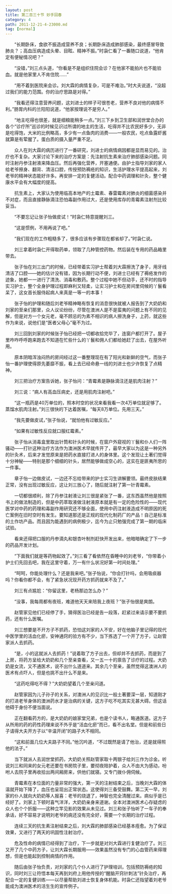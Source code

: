```yaml
---
layout: post
title: 第二百三十节 妙手回春
category: 4
path: 2011-12-21-4-23000.md
tag: [normal]
---
```


　　“长期卧床，食欲不振造成营养不良；长期卧床造成肺部感染，最终感冒导致肺炎？；高血压病造成头晕、目眩、精神不振。”时袅仁看了一番随口说道，“他肯定有便秘情况吧？”

　　“没错，”刘三点头道，“你看是不是组织住院会诊？在他家不能拍片也不能验血。就是他家里人不肯住院……”

　　“用不着到医院来会诊。刘大霖的病情复杂，可是不难治。”时大夫说道，“没超过我们的能力范围。你的治疗思路是对得。”

　　“我看还得注意营养问题，这刘进士的样子可很苍老，营养不良对他的病情不利。”肠胃内科的兰阳阳说道，“他家按理说不是穷人。”

　　“地主吃得也很差，就是细粮能稍多一点。”刘三下乡到卫生部和润世堂合办的各个“诊疗所”巡诊的时候见识过所谓的地主的生活，吃得并不比农民好多少，无非是吃得饱，大米的比例略高，多少有一点鱼肉的消费——一般农民，吃点鱼露虾酱就算是有荤腥了。蛋白质的摄入量严重不足。

　　众人在刘大霖的病历进行了一番研究，刘进士的病情病因都是显而易见的。治疗也不复杂。大家讨论下来的治疗方案是：先注射抗生素来治疗肺部感染问题。同时注射丹参注射液来降血压。然后再强化营养，开塞通便。由护士指导刘家的家人给老爷擦身、翻背、清洁口腔，传授预防褥疮的知识，生活护理水平提高起来，刘老爷的精神状态能好许多。再安排一定的复健活动。配合中药调理和针灸，整个健康水平会有大幅度的提高。

　　抗生素上，大家认为使用临高本地产的土霉素、春雷霉素对肺炎的细菌感染并不对症，而且直接静脉滴注恐怕毒副作用过大，还是使用库存的青霉素注射剂比较妥当。

　　“不要忘记让张子怡做皮试！”时袅仁特意提醒刘三。

　　“这是惯例，不用再说了吧。”

　　“我们现在的工作粗糙多了，很多应该有步骤现在都省却了。”时袅仁说。

　　刘三拿着时袅仁开得取药单，领取了几种管控药物。然后装在专用的药品箱里带去。

　　张子怡在刘三出门的时候，已经带着实习护士帮着刘大霖擦洗了身子，用牙线清洁了口腔——她的估计没有错，因为长期行动不便，刘进士已经有了褥疮发作的迹象，她都一一进行了清洗、消毒和敷药。整个过程中她不但动手，还不时的指导实习护士，整个全身护理过程即麻利又轻柔，让实习护士和在房间里伺候的丫鬟看呆了，这女首长服侍起病人来真是一等一的本事！

　　张子怡的护理和随后刘老爷精神略有恢复的消息很快就被人报告到了大奶奶和刘家的至亲们那里，众人议论纷纷，尽管在澳洲人是不是蛮夷的问题上有不同的见解，但是对方一个女元老，毫不顾忌的为素不相识的病人擦洗身子，上药，就这些作为来说，说他们是“医者父母心”毫不为过。

　　刘三回到刘家的时候张子怡已经把一切都收拾完毕了，连窗户都打开了。屋子里咋咋呼呼跑来跑去不知道在忙些什么的丫鬟和佣人们都给她赶了出去，在屋外听用。

　　原本阴暗浑浊闷热的房间经过这一番整理现在有了阳光和新鲜的空气，而张子怡一番护理使得原先萎靡不振，看上去已经命悬一线的刘进士也少许恢复了点精神。

　　刘三把治疗方案告诉她，张子怡问：“青霉素是静脉滴注还是肌肉注射？”

　　刘三说：“病人有高血压病史，还是用肌肉注射吧。”

　　“这一瓶药是40万单位的，照本时空的状况来看我看一次4万单位就足够了。蒸馏水肌肉注射。”刘三很快的下达着医嘱，“每天8万单位。先用三天。”

　　“我先要做皮试，”张子怡说，“就怕他有过敏反应。”

　　“如果有过敏性反应就口服红霉素。”

　　张子怡从消毒盒里取出针筒和针头的时候，在窗户外窥视的丫鬟和仆人们一阵骚动——打针这种治疗方法作为澳洲医术早就传开了，最早大家以为这是一种另外的针灸术，后来才发觉原来是把药水直接打进人的身体里。这个发现让土著们觉得十分神秘——特别是那个细细的针头，居然能够做成空心的，这实在是匪夷所思的一件事。

　　章子怡一边做皮试，一边还不忘给带来的护士实习生讲解要领。最终皮肤结果正常，没有出现过敏反应，这让刘三放心了，随后就注射了第一针青霉素。

　　一切都很顺利，除了丹参注射液让刘三很是紧张了一番，这东西虽然他是按照书上的做法制造的，但是中药萃取液做注射液原本就是有一定的危险性的——现代医学对中药的药理和毒副作用研究还不够全面，使用中药注射液造成不明原因的死亡案例在旧时空时有发生。要知道那还是正规的现代化制药厂的产品！自己是标准的土作坊产品。而且因为能遇到的病例极少，迄今为止只勉强完成了第一期的临床试验。

　　看来还得把口服的丹参滴丸和银杏叶制剂赶快开发出来，他暗暗确定了下一步的药品开发计划。

　　“下面我们就是等药物起效了。”刘三看了看依然在昏睡中的刘老爷，“你带着小护士们先回去吧，我在这里守着，万一有什么状况好第一时间处理。”

　　“呵呵，你能处理什么？还是我来吧。”张子怡说，“你会打针吗，会用吸痰器吗？你看你都不会，有了紧急状况现开药方抓药就来不及了。”

　　刘三有点尴尬：“你留这里，老杨那边怎么办？”

　　“没事，我每周都有夜班，难道他天天来陪我上夜班？”张子怡很是爽朗。

　　赵管家见他们已经停了手，猜得医治已经是告一段落，赶紧过来请示要不要抓药，还有什么医嘱。

　　刘三想要是不开方子不抓药，恐怕这刘家的人不安，好在他脑子里记得的现代中医学里的活血化瘀，安神通窍的验方有不少，当下拣选了一个开了方子，让赵管家派人去抓药。

　　“是，小的这就派人去抓药！”说着取了方子出去，但却并不去抓药，而是到了上房，将药方呈给大奶奶和几个至亲查看，又一五一十的禀告了诊疗的过程。大奶奶是女流，又不通医术，说不出什么道道来。其余几个至亲，虽然觉得这澳洲人的医术有点吓人，但是也挑不出什么不是来。

　　“这药吃得吃不得？”大奶奶望着几个至亲问道。

　　赵管家因为儿子孙子的关系，对澳洲人的见识比一般土著要深一层，知道刚才的打进老爷身体的澳洲药水才是治病的关键，这方子吃不吃其实无甚大碍。但这话他碍于身份不便当面说。

　　正在翻看药方的，是大奶奶的娘家堂兄弟，也是个读书人，略通医道。这方子从所用的药的药性药理来说不外乎是“活血化瘀”而已，看不出名堂。但是和前些日子请得大夫开方子以“辛温开闭”的路子大不相同。

　　“这和前面几位大夫路子不同。”他沉吟道，“不过既然是请了他治，还是就得照他的法子。”

　　当下就派人去润世堂抓药，大奶奶关照赵管家取十两银子给刘三作为诊金。听说刘三和同来的女元老还要在书房院子里，要彻夜陪护着，众人不由大为感动，吩咐人去院子里再收拾出两间厢房来，供他们就寝。又专门拨仆佣伺候。

　　青霉素在本位面的力量非常的强大，第一天的注射结束之后，当晚刘大霖的体温就开始下降了，血压也呈现出正常状态。这使得刘三备受鼓舞。第二天一早，刘家的仆人就向大奶奶等人报喜：老爷的烧退了，神智也完全清醒过来。病似乎是已经好了。刘家上下顿时喜气洋洋，大奶奶亲身来道谢。全本对澳洲医术心存疑虑的众人也个个折服——这种立竿见影的效果从未见过。刘三和张子怡听了一车子的奉承话，好不容易才说明刘老爷的病还没有完全好，需要一个长期的治疗过程。

　　连续三天的抗生素注射结束之后，刘大霖的肺部感染已经基本痊愈。为了保证效果，又进行了两天的巩固性注射治疗。

　　危及性命的病情已经得到了治疗，下一步就是对刘大霖进行复健治疗了。刘三又开了几个中药方子，让刘大霖长期服用——效果虽然没有专门的心血管药来得理想，但是也能起到控制病情的作用。

　　随后由张子怡负责，对刘家的几个仆人进行了护理培训，包括预防褥疮的知识，同时刘三让符悟本每天再到刘府上用他传授的“醒脑开窍针刺法”针灸治疗，再配合一定的复健训练——以尽量帮助刘进士恢复身体机能。时袅仁还指望着刘老爷能成为澳洲医术的活生生的宣传例子。
